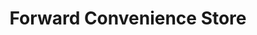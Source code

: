 ---
title: "Forward Convenience Store"
url: /west-branch/forward-convenience-store/
shop: convenience
---